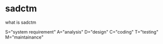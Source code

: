 sadctm
======

what is sadctm


S="system requirement"
A="analysis"
D="design"
C="coding"
T="testing"
M="maintainance"


